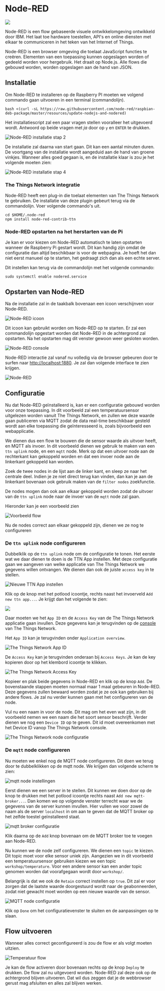 # Node-RED

![](./img/node-red-hero.png)

Node-RED is een flow gebaseerde visuele ontwikkelomgeving ontwikkeld door IBM. Het laat toe hardware toestellen, API's en online diensten met elkaar te communiceren in het teken van het Internet of Things.

Node-RED is een browser omgeving die toelaat JavaScript functies te creëren. Elementen van een toepassing kunnen opgeslagen worden of gedeeld worden voor hergebruik. Het draait op Node.js. Alle flows die gebouwd worden, worden opgeslagen aan de hand van JSON.

## Installatie

<!-- [https://nodered.org/docs/hardware/raspberrypi](https://nodered.org/docs/hardware/raspberrypi) -->
Om Node-RED te installeren op de Raspberry PI moeten we volgend commando gaan uitvoeren in een terminal (commandolijn).

```shell
bash <(curl -sL https://raw.githubusercontent.com/node-red/raspbian-deb-package/master/resources/update-nodejs-and-nodered)
```

Het installatiescript zal een paar vragen stellen vooralleer het uitgevoerd wordt. Antwoord op beide vragen met *ja* door op `y` en `ENTER` te drukken.

![Node-RED installatie stap 2](./img/node-red-installation-step2.png)

De installatie zal daarna van start gaan. Dit kan een aantal minuten duren. De voortgang van de installatie wordt aangeduid aan de hand van groene vinkjes. Wanneer alles goed gegaan is, en de installatie klaar is zou je het volgende moeten zien:

![Node-RED installatie stap 4](./img/node-red-installation-step4.png)

### The Things Network integratie

Node-RED heeft een plug-in die toelaat elementen van The Things Network te gebruiken. De installatie van deze plugin gebeurt terug via de commandolijn. Voer volgende commando's uit.

```shell
cd $HOME/.node-red
npm install node-red-contrib-ttn
```

### Node-RED opstarten na het herstarten van de Pi

Je kan er voor kiezen om Node-RED automatisch te laten opstarten wanneer de Raspberry Pi gestart wordt. Dit kan handig zijn omdat de configuratie dan altijd beschikbaar is voor de webpagina. Je hoeft het dan niet eerst manueel op te starten, het gedraagt zich dan als een echte server.

Dit instellen kan terug via de commandolijn met het volgende commando:

```shell
sudo systemctl enable nodered.service
```

<!-- https://www.thethingsnetwork.org/docs/applications/nodered/quick-start.html -->

## Opstarten van Node-RED

Na de installatie zal in de taakbalk bovenaan een icoon verschijnven voor Node-RED.

![Node-RED icoon](./img/node-red-icon.png)

Dit icoon kan gebruikt worden om Node-RED op te starten. Er zal een commandolijn opgestart worden dat Node-RED in de achtergrond zal opstarten. Na het opstarten mag dit venster gewoon weer gesloten worden.

![Node-RED console](./img/node-red-console.png)

Node-RED interactie zal vanaf nu volledig via de browser gebeuren door te surfen naar [http://localhost:1880](http://localhost:1880). Je zal dan volgende interface te zien krijgen.

![Node-RED](./img/node-red.png)

## Configuratie

Nu dat Node-RED geïnstalleerd is, kan er een configuratie gebouwd worden voor onze toepassing. In dit voorbeeld zal een temperatuursensor uitgelezen worden vanuit The Things Network, en zullen we deze waarde gaan publiceren via MQTT zodat de data real-time beschikbaar gesteld wordt aan elke toepassing die geïnteresseerd is, zoals bijvoorbeeld een webapplicatie.

We dienen dus een flow te bouwen die de sensor waarde als uitvoer heeft, en MQTT als invoer. In dit voorbeeld dienen we gebruik te maken van een `ttn uplink` node, en een `mqtt` node. Merk op dat een uitvoer node aan de rechterkant kan gekoppeld worden en dat een invoer node aan de linkerkant gekoppeld kan worden.

Zoek de twee nodes in de lijst aan de linker kant, en sleep ze naar het centrale deel. Indien je ze niet direct terug kan vinden, dan kan je aan de linkerkant bovenaan ook gebruik maken van de `filter nodes` zoekfunctie.

De nodes mogen dan ook aan elkaar gekoppeld worden zodat de uitvoer van de `ttn uplink` node naar de invoer van de `mqtt` node zal gaan.

Hieronder kan je een voorbeeld zien

![Voorbeeld flow](./img/node-red-example.png)

Nu de nodes correct aan elkaar gekoppeld zijn, dienen we ze nog te configureren

### De `ttn uplink` node configureren

Dubbelklik op de `ttn uplink` node om de configuratie te tonen. Het eerste wat we daar dienen te doen is de TTN App instellen. Met deze configuratie gaan we aangeven van welke applicatie van The Things Network we gegevens willen ontvangen. We dienen dan ook de juiste `access key` in te stellen.

![Nieuwe TTN App instellen](./img/new-ttn-app.png)

Klik op de knop met het potlood icoontje, rechts naast het invoerveld `Add new ttn app...`. Je krijgt dan het volgende te zien:

![](./img/ttn-configuration.png)

Daar moeten we het `App ID` en de `Access Key` van de The Things Network applicatie gaan invullen. Deze gegevens kan je terugvinden op de [console](https://console.thethingsnetwork.org/applications) van The Things Network.

Het `App ID` kan je terugvinden onder `Application overview`.

![The Things Network App ID](./img/ttn-app-id.png)

De `Access Key` kan je terugvinden onderaan bij `Access Keys`. Je kan de key kopieren door op het klembord icoontje te klikken.

![The Things Network Access Key](./img/ttn-access-key.png)

Kopieer en plak beide gegevens in Node-RED en klik op de knop `Add`. De bovenstaande stappen moeten normaal maar 1 maal gebeuren in Node-RED. Deze gegevens zullen bewaard worden zodat je ze ook kan gebruiken bij andere flows. Je zal nu verder kunnen gaan met het configureren van de node.

Vul nu een naam in voor de node. Dit mag om het even wat zijn, in dit voorbeeld nemen we een naam die het soort sensor beschrijft. Verder dienen we nog een `Device ID` op te geven. Dit id moet overeenkomen met het Device ID vanop The Things Network console.

![The Things Network node configuratie](./img/ttn-node-configuration.png)

### De `mqtt` node configureren

Nu moeten we enkel nog de MQTT node configureren. Dit doen we terug door te dubbelklikken op de mqtt node. We krijgen dan volgende scherm te zien:

![mqtt node instellingen](./img/new-mqtt-broker.png)

Eerst dienen we een server in te stellen. Dit kunnen we doen door op de knop te drukken met het potlood icoontje rechts naast `Add new mqtt-broker...`. Dan komen we op volgende venster terrecht waar we de gegevens van de server kunnen invullen. Hier vullen we voor zowel de naam als de server  `localhost` in om aan te geven dat de MQTT broker op het zelfde toestel geïnstalleerd staat.

![mqtt broker configuratie](./img/mqtt-broker-configuration.png)

Klik daarna op de `Add` knop bovenaan om de MQTT broker toe te voegen aan Node-RED.

Nu kunnen we de node zelf configureren. We dienen een `topic` te kiezen. Dit topic moet voor elke sensor uniek zijn. Aangezien we in dit voorbeeld een temperatuursensor gebruiken kiezen we een topic `workshop/temperature`. Voor een andere sensor kan een ander topic genomen worden dat voorafgegaan wordt door `workshop/`.

Belangrijk is dat we ook de `Retain` correct instellen op `true`. Dit zal er voor zorgen dat de laatste waarde doorgestuurd wordt naar de geabonneerden, zodat niet gewacht moet worden op een nieuwe waarde van de sensor.

![MQTT node configuratie](./img/mqtt-node-configuration.png)

Klik op `Done` om het configuratievenster te sluiten en de aanpassingen op te slaan.

## Flow uitvoeren

Wanneer alles correct geconfigureerd is zou de flow er als volgt moeten uitzien.

![Temperatuur flow](./img/node-red-configuration-ready.png)

Je kan de flow activeren door bovenaan rechts op de knop `Deploy` te drukken. De flow zal nu uitgevoerd worden. Node-RED zal deze ook op de achtergrond blijven uitvoeren. Dat wil dus zeggen dat je de webbrowser gerust mag afsluiten en alles zal blijven werken.